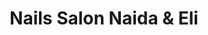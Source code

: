 ---
title: "Nails Salon Naida & Eli"
url: /villa-de-alvarez/nails-salon-naida-y-eli/
shop: cosméticos
---